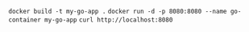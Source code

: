 ```docker build -t my-go-app .```
```docker run -d -p 8080:8080 --name go-container my-go-app```
```curl http://localhost:8080```
